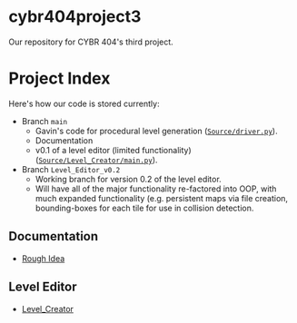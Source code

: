 # cybr404project3
Our repository for CYBR 404's third project.

# Project Index

Here's how our code is stored currently:
- Branch `main`
  - Gavin's code for procedural level generation ([`Source/driver.py`](Source/driver.py)).
  - Documentation
  - v0.1 of a level editor (limited functionality) ([`Source/Level_Creator/main.py`](Source/Level_Creator/main.py)).
- Branch `Level_Editor_v0.2`
  - Working branch for version 0.2 of the level editor.
  - Will have all of the major functionality re-factored into OOP, with much expanded functionality (e.g. persistent maps via file creation, bounding-boxes for each tile for use in collision detection.

## Documentation
- [Rough Idea](/Documentation/rough_idea.md)


## Level Editor
- [Level_Creator](/Source/Level_Creator)
